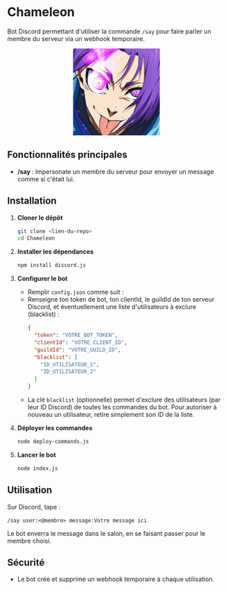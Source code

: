 # Chameleon

Bot Discord permettant d'utiliser la commande `/say` pour faire parler un membre du serveur via un webhook temporaire.

<p align="center" width="100%">
    <img src="https://github.com/Snowphey/Chameleon/blob/19b5788c3dc35d11168145690469606c8c611f72/logo.png" alt="chameleon_logo"/ width=200>
</p>

## Fonctionnalités principales
- **/say <user> <message>** : Impersonate un membre du serveur pour envoyer un message comme si c'était lui.

## Installation

1. **Cloner le dépôt**
   ```sh
   git clone <lien-du-repo>
   cd Chameleon
   ```

2. **Installer les dépendances**
   ```sh
   npm install discord.js
   ```

3. **Configurer le bot**
   - Remplir `config.json` comme suit :
   - Renseigne ton token de bot, ton clientId, le guildId de ton serveur Discord, et éventuellement une liste d'utilisateurs à exclure (blacklist) :
     ```json
     {
       "token": "VOTRE_BOT_TOKEN",
       "clientId": "VOTRE_CLIENT_ID",
       "guildId": "VOTRE_GUILD_ID",
       "blacklist": [
         "ID_UTILISATEUR_1",
         "ID_UTILISATEUR_2"
       ]
     }
     ```
   - La clé `blacklist` (optionnelle) permet d'exclure des utilisateurs (par leur ID Discord) de toutes les commandes du bot. Pour autoriser à nouveau un utilisateur, retire simplement son ID de la liste.

4. **Déployer les commandes**
   ```sh
   node deploy-commands.js
   ```

5. **Lancer le bot**
   ```sh
   node index.js
   ```

## Utilisation

Sur Discord, tape :
```
/say user:<@membre> message:Votre message ici
```
Le bot enverra le message dans le salon, en se faisant passer pour le membre choisi.

## Sécurité
- Le bot crée et supprime un webhook temporaire à chaque utilisation.